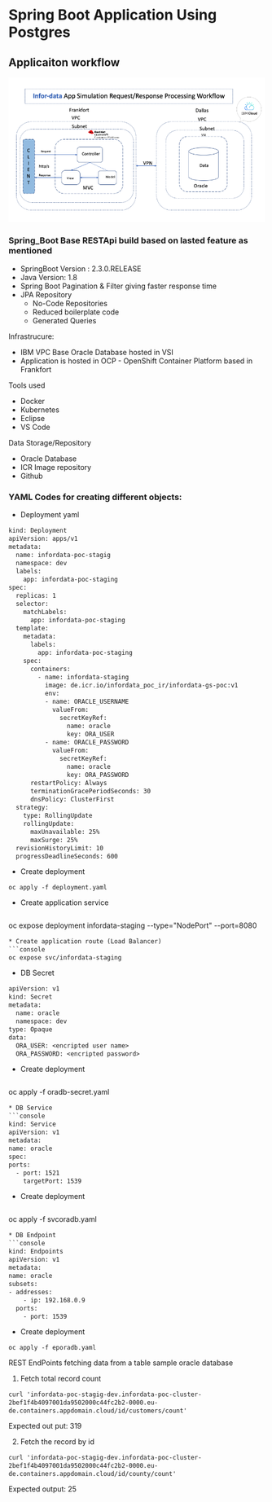 # Spring Boot Application Using Postgres

## Applicaiton workflow
![Screenshot](https://github.com/Sherpa99/gs-infordata-poc/blob/master/docs/images/WorkFlowDiagram.png)
### Spring_Boot Base RESTApi build based on lasted feature as mentioned
* SpringBoot Version : 2.3.0.RELEASE
* Java Version: 1.8
* Spring Boot Pagination & Filter giving faster response time
* JPA Repository
  * No-Code Repositories
  * Reduced boilerplate code
  * Generated Queries

Infrastrucure:
* IBM VPC Base Oracle Database hosted in VSI
* Application is hosted in OCP - OpenShift Container Platform based in Frankfort

Tools used
* Docker 
* Kubernetes
* Eclipse
* VS Code

Data Storage/Repository
* Oracle Database 
* ICR Image repository
* Github

### YAML Codes for creating different objects:

* Deployment yaml
```console
kind: Deployment
apiVersion: apps/v1
metadata:
  name: infordata-poc-stagig
  namespace: dev
  labels:
    app: infordata-poc-staging
spec:
  replicas: 1
  selector:
    matchLabels:
      app: infordata-poc-staging
  template:
    metadata:
      labels:
        app: infordata-poc-staging
    spec:
      containers:
        - name: infordata-staging
          image: de.icr.io/infordata_poc_ir/infordata-gs-poc:v1
          env:
          - name: ORACLE_USERNAME
            valueFrom:
              secretKeyRef:
                name: oracle
                key: ORA_USER
          - name: ORACLE_PASSWORD
            valueFrom:
              secretKeyRef:
                name: oracle
                key: ORA_PASSWORD
      restartPolicy: Always
      terminationGracePeriodSeconds: 30
      dnsPolicy: ClusterFirst
  strategy:
    type: RollingUpdate
    rollingUpdate:
      maxUnavailable: 25%
      maxSurge: 25%
  revisionHistoryLimit: 10
  progressDeadlineSeconds: 600
  ```
* Create deployment
```console
oc apply -f deployment.yaml
```
* Create application service
  ```console
oc expose deployment infordata-staging --type="NodePort" --port=8080
  ```
* Create application route (Load Balancer)
```console
oc expose svc/infordata-staging
```

* DB Secret
```console
apiVersion: v1
kind: Secret
metadata:
  name: oracle
  namespace: dev
type: Opaque
data:
  ORA_USER: <encripted user name>
  ORA_PASSWORD: <encripted password>
```
* Create deployment
  ```console
oc apply -f oradb-secret.yaml
  ```
* DB Service
```console
kind: Service
apiVersion: v1
metadata:
  name: oracle
spec:
  ports:
    - port: 1521
      targetPort: 1539
```
* Create deployment
  ```console
oc apply -f svcoradb.yaml
  ```
* DB Endpoint
  ```console
kind: Endpoints
apiVersion: v1
metadata:
  name: oracle
subsets:
  - addresses:
      - ip: 192.168.0.9
    ports:
      - port: 1539
  ```
 * Create deployment
  ```console
oc apply -f eporadb.yaml
  ```

REST EndPoints fetching data from a table sample oracle database

1) Fetch total record count
```console
curl 'infordata-poc-stagig-dev.infordata-poc-cluster-2bef1f4b4097001da9502000c44fc2b2-0000.eu-de.containers.appdomain.cloud/id/customers/count'
```
Expected out put: 319

2) Fetch the record by id
```console
curl 'infordata-poc-stagig-dev.infordata-poc-cluster-2bef1f4b4097001da9502000c44fc2b2-0000.eu-de.containers.appdomain.cloud/id/county/count'
```
Expected output: 25
